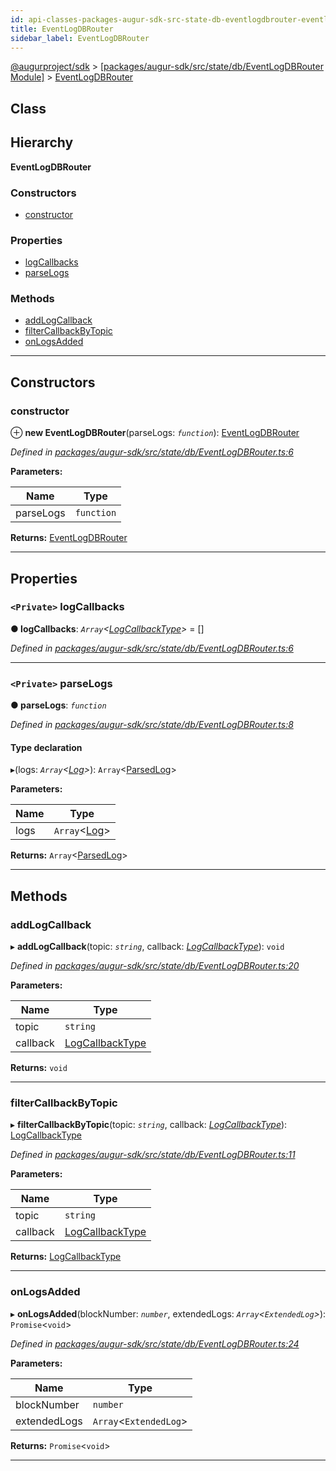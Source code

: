 ```yaml
---
id: api-classes-packages-augur-sdk-src-state-db-eventlogdbrouter-eventlogdbrouter
title: EventLogDBRouter
sidebar_label: EventLogDBRouter
---
```


[@augurproject/sdk](api-readme.md) > [[packages/augur-sdk/src/state/db/EventLogDBRouter Module]](api-modules-packages-augur-sdk-src-state-db-eventlogdbrouter-module.md) > [EventLogDBRouter](api-classes-packages-augur-sdk-src-state-db-eventlogdbrouter-eventlogdbrouter.md)

## Class

## Hierarchy

**EventLogDBRouter**

### Constructors

* [constructor](api-classes-packages-augur-sdk-src-state-db-eventlogdbrouter-eventlogdbrouter.md#constructor)

### Properties

* [logCallbacks](api-classes-packages-augur-sdk-src-state-db-eventlogdbrouter-eventlogdbrouter.md#logcallbacks)
* [parseLogs](api-classes-packages-augur-sdk-src-state-db-eventlogdbrouter-eventlogdbrouter.md#parselogs)

### Methods

* [addLogCallback](api-classes-packages-augur-sdk-src-state-db-eventlogdbrouter-eventlogdbrouter.md#addlogcallback)
* [filterCallbackByTopic](api-classes-packages-augur-sdk-src-state-db-eventlogdbrouter-eventlogdbrouter.md#filtercallbackbytopic)
* [onLogsAdded](api-classes-packages-augur-sdk-src-state-db-eventlogdbrouter-eventlogdbrouter.md#onlogsadded)

---

## Constructors

<a id="constructor"></a>

###  constructor

⊕ **new EventLogDBRouter**(parseLogs: *`function`*): [EventLogDBRouter](api-classes-packages-augur-sdk-src-state-db-eventlogdbrouter-eventlogdbrouter.md)

*Defined in [packages/augur-sdk/src/state/db/EventLogDBRouter.ts:6](https://github.com/AugurProject/augur/blob/27cf7214d2/packages/augur-sdk/src/state/db/EventLogDBRouter.ts#L6)*

**Parameters:**

| Name | Type |
| ------ | ------ |
| parseLogs | `function` |

**Returns:** [EventLogDBRouter](api-classes-packages-augur-sdk-src-state-db-eventlogdbrouter-eventlogdbrouter.md)

___

## Properties

<a id="logcallbacks"></a>

### `<Private>` logCallbacks

**● logCallbacks**: *`Array`<[LogCallbackType](api-modules-packages-augur-sdk-src-state-db-blockandlogstreamerlistener-module.md#logcallbacktype)>* =  []

*Defined in [packages/augur-sdk/src/state/db/EventLogDBRouter.ts:6](https://github.com/AugurProject/augur/blob/27cf7214d2/packages/augur-sdk/src/state/db/EventLogDBRouter.ts#L6)*

___
<a id="parselogs"></a>

### `<Private>` parseLogs

**● parseLogs**: *`function`*

*Defined in [packages/augur-sdk/src/state/db/EventLogDBRouter.ts:8](https://github.com/AugurProject/augur/blob/27cf7214d2/packages/augur-sdk/src/state/db/EventLogDBRouter.ts#L8)*

#### Type declaration
▸(logs: *`Array`<[Log](api-interfaces-node-modules--augurproject-types-types-logs-log.md)>*): `Array`<[ParsedLog](api-interfaces-node-modules--augurproject-types-types-logs-parsedlog.md)>

**Parameters:**

| Name | Type |
| ------ | ------ |
| logs | `Array`<[Log](api-interfaces-node-modules--augurproject-types-types-logs-log.md)> |

**Returns:** `Array`<[ParsedLog](api-interfaces-node-modules--augurproject-types-types-logs-parsedlog.md)>

___

## Methods

<a id="addlogcallback"></a>

###  addLogCallback

▸ **addLogCallback**(topic: *`string`*, callback: *[LogCallbackType](api-modules-packages-augur-sdk-src-state-db-blockandlogstreamerlistener-module.md#logcallbacktype)*): `void`

*Defined in [packages/augur-sdk/src/state/db/EventLogDBRouter.ts:20](https://github.com/AugurProject/augur/blob/27cf7214d2/packages/augur-sdk/src/state/db/EventLogDBRouter.ts#L20)*

**Parameters:**

| Name | Type |
| ------ | ------ |
| topic | `string` |
| callback | [LogCallbackType](api-modules-packages-augur-sdk-src-state-db-blockandlogstreamerlistener-module.md#logcallbacktype) |

**Returns:** `void`

___
<a id="filtercallbackbytopic"></a>

###  filterCallbackByTopic

▸ **filterCallbackByTopic**(topic: *`string`*, callback: *[LogCallbackType](api-modules-packages-augur-sdk-src-state-db-blockandlogstreamerlistener-module.md#logcallbacktype)*): [LogCallbackType](api-modules-packages-augur-sdk-src-state-db-blockandlogstreamerlistener-module.md#logcallbacktype)

*Defined in [packages/augur-sdk/src/state/db/EventLogDBRouter.ts:11](https://github.com/AugurProject/augur/blob/27cf7214d2/packages/augur-sdk/src/state/db/EventLogDBRouter.ts#L11)*

**Parameters:**

| Name | Type |
| ------ | ------ |
| topic | `string` |
| callback | [LogCallbackType](api-modules-packages-augur-sdk-src-state-db-blockandlogstreamerlistener-module.md#logcallbacktype) |

**Returns:** [LogCallbackType](api-modules-packages-augur-sdk-src-state-db-blockandlogstreamerlistener-module.md#logcallbacktype)

___
<a id="onlogsadded"></a>

###  onLogsAdded

▸ **onLogsAdded**(blockNumber: *`number`*, extendedLogs: *`Array`<`ExtendedLog`>*): `Promise`<`void`>

*Defined in [packages/augur-sdk/src/state/db/EventLogDBRouter.ts:24](https://github.com/AugurProject/augur/blob/27cf7214d2/packages/augur-sdk/src/state/db/EventLogDBRouter.ts#L24)*

**Parameters:**

| Name | Type |
| ------ | ------ |
| blockNumber | `number` |
| extendedLogs | `Array`<`ExtendedLog`> |

**Returns:** `Promise`<`void`>

___

